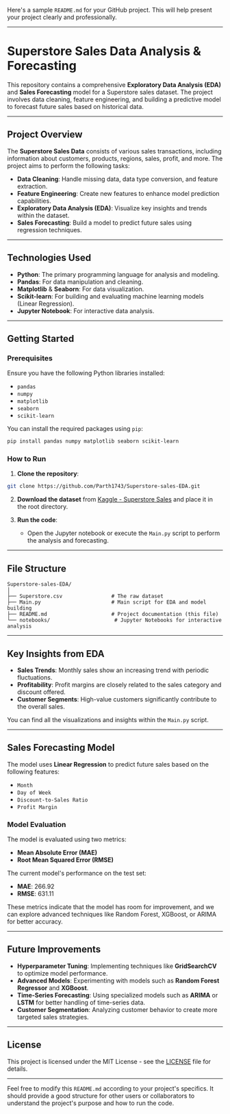 Here's a sample `README.md` for your GitHub project. This will help present your project clearly and professionally.

---

# Superstore Sales Data Analysis & Forecasting

This repository contains a comprehensive **Exploratory Data Analysis (EDA)** and **Sales Forecasting** model for a Superstore sales dataset. The project involves data cleaning, feature engineering, and building a predictive model to forecast future sales based on historical data.

---

## Project Overview

The **Superstore Sales Data** consists of various sales transactions, including information about customers, products, regions, sales, profit, and more. The project aims to perform the following tasks:

- **Data Cleaning**: Handle missing data, data type conversion, and feature extraction.
- **Feature Engineering**: Create new features to enhance model prediction capabilities.
- **Exploratory Data Analysis (EDA)**: Visualize key insights and trends within the dataset.
- **Sales Forecasting**: Build a model to predict future sales using regression techniques.
  
---

## Technologies Used

- **Python**: The primary programming language for analysis and modeling.
- **Pandas**: For data manipulation and cleaning.
- **Matplotlib** & **Seaborn**: For data visualization.
- **Scikit-learn**: For building and evaluating machine learning models (Linear Regression).
- **Jupyter Notebook**: For interactive data analysis.

---

## Getting Started

### Prerequisites

Ensure you have the following Python libraries installed:

- `pandas`
- `numpy`
- `matplotlib`
- `seaborn`
- `scikit-learn`

You can install the required packages using `pip`:

```bash
pip install pandas numpy matplotlib seaborn scikit-learn
```

### How to Run

1. **Clone the repository**:

```bash
git clone https://github.com/Parth1743/Superstore-sales-EDA.git
```

2. **Download the dataset** from [Kaggle - Superstore Sales](https://www.kaggle.com/datasets/ishanshrivastava28/superstore-sales) and place it in the root directory.

3. **Run the code**:
   - Open the Jupyter notebook or execute the `Main.py` script to perform the analysis and forecasting.

---

## File Structure

```
Superstore-sales-EDA/
│
├── Superstore.csv                # The raw dataset
├── Main.py                       # Main script for EDA and model building
├── README.md                     # Project documentation (this file)
└── notebooks/                     # Jupyter Notebooks for interactive analysis
```

---

## Key Insights from EDA

- **Sales Trends**: Monthly sales show an increasing trend with periodic fluctuations.
- **Profitability**: Profit margins are closely related to the sales category and discount offered.
- **Customer Segments**: High-value customers significantly contribute to the overall sales.
  
You can find all the visualizations and insights within the `Main.py` script.

---

## Sales Forecasting Model

The model uses **Linear Regression** to predict future sales based on the following features:

- `Month`
- `Day of Week`
- `Discount-to-Sales Ratio`
- `Profit Margin`

### Model Evaluation

The model is evaluated using two metrics:
- **Mean Absolute Error (MAE)**
- **Root Mean Squared Error (RMSE)**

The current model's performance on the test set:
- **MAE**: 266.92
- **RMSE**: 631.11

These metrics indicate that the model has room for improvement, and we can explore advanced techniques like Random Forest, XGBoost, or ARIMA for better accuracy.

---

## Future Improvements

- **Hyperparameter Tuning**: Implementing techniques like **GridSearchCV** to optimize model performance.
- **Advanced Models**: Experimenting with models such as **Random Forest Regressor** and **XGBoost**.
- **Time-Series Forecasting**: Using specialized models such as **ARIMA** or **LSTM** for better handling of time-series data.
- **Customer Segmentation**: Analyzing customer behavior to create more targeted sales strategies.

---

## License

This project is licensed under the MIT License - see the [LICENSE](LICENSE) file for details.

---

Feel free to modify this `README.md` according to your project's specifics. It should provide a good structure for other users or collaborators to understand the project's purpose and how to run the code.
